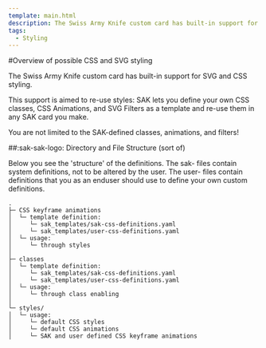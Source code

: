 ```yaml
---
template: main.html
description: The Swiss Army Knife custom card has built-in support for SVG and CSS styling. This support is aimed to re-use CSS classes, styles and animations.
tags:
  - Styling
---
```

<!-- GT/GL -->
#Overview of possible CSS and SVG styling

The Swiss Army Knife custom card has built-in support for SVG and CSS styling.

This support is aimed to re-use styles: SAK lets you define your own CSS classes, CSS Animations, and SVG Filters as a template and re-use them in any SAK card you make.

You are not limited to the SAK-defined classes, animations, and filters!

##:sak-sak-logo: Directory and File Structure (sort of)

Below you see the 'structure' of the definitions. The sak- files contain system definitions, not to be altered by the user. The user- files contain definitions that you as an enduser should use to define your own custom definitions.
```
.
├─ CSS keyframe animations
│  └─ template definition:
│     └─ sak_templates/sak-css-definitions.yaml
│     └─ sak_templates/user-css-definitions.yaml
│  └─ usage:
│     └─ through styles
│
├─ classes
│  └─ template definition:
│     └─ sak_templates/sak-css-definitions.yaml
│     └─ sak_templates/user-css-definitions.yaml
│  └─ usage:
│     └─ through class enabling
│
└─ styles/
│  └─ usage:
│     └─ default CSS styles
│     └─ default CSS animations
│     └─ SAK and user defined CSS keyframe animations

```